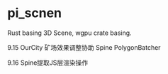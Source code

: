 # pi_scnen
Rust basing 3D Scene, wgpu crate basing.

9.15
OurCity 矿场效果调整协助
Spine PolygonBatcher

9.16
Spine提取JS层渲染操作